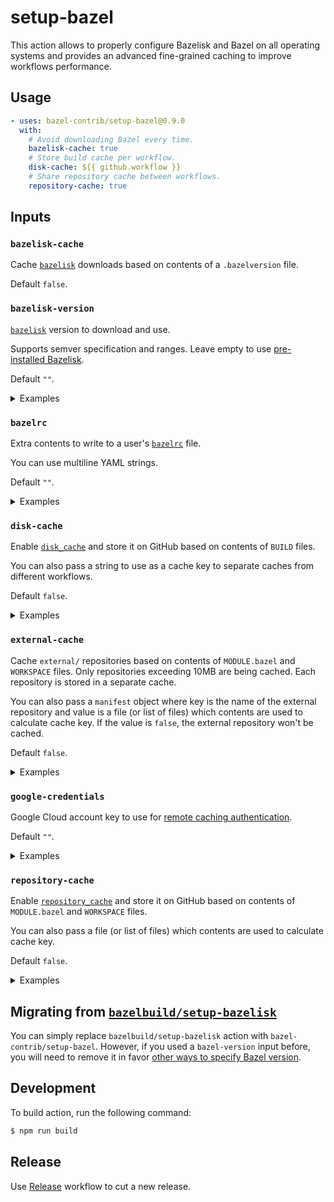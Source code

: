 # setup-bazel

This action allows to properly configure Bazelisk and Bazel on all operating systems
and provides an advanced fine-grained caching to improve workflows performance.

## Usage

```yaml
- uses: bazel-contrib/setup-bazel@0.9.0
  with:
    # Avoid downloading Bazel every time.
    bazelisk-cache: true
    # Store build cache per workflow.
    disk-cache: ${{ github.workflow }}
    # Share repository cache between workflows.
    repository-cache: true
```

## Inputs

### `bazelisk-cache`

Cache [`bazelisk`][1] downloads based on contents of a `.bazelversion` file.

Default `false`.

### `bazelisk-version`

[`bazelisk`][1] version to download and use.

Supports semver specification and ranges.
Leave empty to use [pre-installed Bazelisk][8].

Default `""`.

<details>
  <summary>Examples</summary>

  #### Install Bazelisk 1.x

  ```yaml
  - uses: bazel-contrib/setup-bazel@0.9.0
    with:
      bazelisk-version: 1.x
  ```

  #### Install exact Bazelisk version

  ```yaml
  - uses: bazel-contrib/setup-bazel@0.9.0
    with:
      bazelisk-version: 1.19.0
  ```
</details>

### `bazelrc`

Extra contents to write to a user's [`bazelrc`][4] file.

You can use multiline YAML strings.

Default `""`.

<details>
  <summary>Examples</summary>

  #### Enable Bzlmod

  ```yaml
  - uses: bazel-contrib/setup-bazel@0.9.0
    with:
      bazelrc: common --enable_bzlmod
  ```

  #### Add colors and timestamps

  ```yaml
  - uses: bazel-contrib/setup-bazel@0.9.0
    with:
      bazelrc: |
        build --color=yes
        build --show_timestamps
  ```
</details>

### `disk-cache`

Enable [`disk_cache`][2] and store it on GitHub based on contents of `BUILD` files.

You can also pass a string to use as a cache key to separate caches from different workflows.

Default `false`.

<details>
  <summary>Examples</summary>

  #### Share a single disk cache

  ```yaml
  - uses: bazel-contrib/setup-bazel@0.9.0
    with:
      disk-cache: true
  ```

  #### Separate disk caches between workflows

  ```yaml
  - uses: bazel-contrib/setup-bazel@0.9.0
    with:
      disk-cache: ${{ github.workflow }}}
  ```
</details>

### `external-cache`

Cache `external/` repositories based on contents of `MODULE.bazel` and `WORKSPACE` files.
Only repositories exceeding 10MB are being cached.
Each repository is stored in a separate cache.

You can also pass a `manifest` object where key is the name of the external repository
and value is a file (or list of files) which contents are used to calculate cache key.
If the value is `false`, the external repository won't be cached.

Default `false`.

<details>
  <summary>Examples</summary>

  #### Enable external repositories caches

  ```yaml
  - uses: bazel-contrib/setup-bazel@0.9.0
    with:
      external-cache: true
  ```

  #### Cache NPM repositories based on `package-lock.json` contents

  ```yaml
  - uses: bazel-contrib/setup-bazel@0.9.0
    with:
      external-cache: |
        manifest:
          npm: package-lock.json
  ```

  #### Do not cache Ruby on Windows

  ```yaml
  - uses: bazel-contrib/setup-bazel@0.9.0
    with:
      external-cache: |
        manifest:
          ruby: ${{ runner.os == 'Windows' && 'false' || 'true' }}
  ```
</details>

### `google-credentials`

Google Cloud account key to use for [remote caching authentication][9].

Default `""`.

<details>
  <summary>Examples</summary>

  #### Authenticate via key

  ```yaml
  - uses: bazel-contrib/setup-bazel@0.9.0
    with:
      google-credentials: ${{ secrets.GOOGLE_CLOUD_KEY }}
  ```
</details>


### `repository-cache`

Enable [`repository_cache`][3] and store it on GitHub based on contents of `MODULE.bazel` and `WORKSPACE` files.

You can also pass a file (or list of files) which contents are used to calculate cache key.

Default `false`.

<details>
  <summary>Examples</summary>

  #### Store a single repository cache

  ```yaml
  - uses: bazel-contrib/setup-bazel@0.9.0
    with:
      repository-cache: true
  ```

  #### Store a repository cache from a custom location

  ```yaml
  - uses: bazel-contrib/setup-bazel@0.9.0
    with:
      repository-cache: examples/gem/WORKSPACE
  ```
</details>

## Migrating from [`bazelbuild/setup-bazelisk`][6]

You can simply replace `bazelbuild/setup-bazelisk` action with `bazel-contrib/setup-bazel`.
However, if you used a `bazel-version` input before, you will need to remove it in favor
[other ways to specify Bazel version][7].

## Development

To build action, run the following command:

```sh
$ npm run build
```

## Release

Use [Release][10] workflow to cut a new release.


[1]: https://github.com/bazelbuild/bazelisk
[2]: https://bazel.build/remote/caching#disk-cache
[3]: https://docs-staging.bazel.build/2338/versions/main/guide.html#the-repository-cache
[4]: https://bazel.build/run/bazelrc
[5]: https://docs.github.com/en/actions/learn-github-actions/contexts#github-context
[6]: https://github.com/bazelbuild/setup-bazelisk
[7]: https://github.com/bazelbuild/bazelisk/blob/master/README.md#how-does-bazelisk-know-which-bazel-version-to-run
[8]: https://github.com/actions/runner-images/pull/490
[9]: https://bazel.build/reference/command-line-reference#flag--google_credentials
[10]: https://github.com/bazel-contrib/setup-bazel/actions/workflows/release.yml
